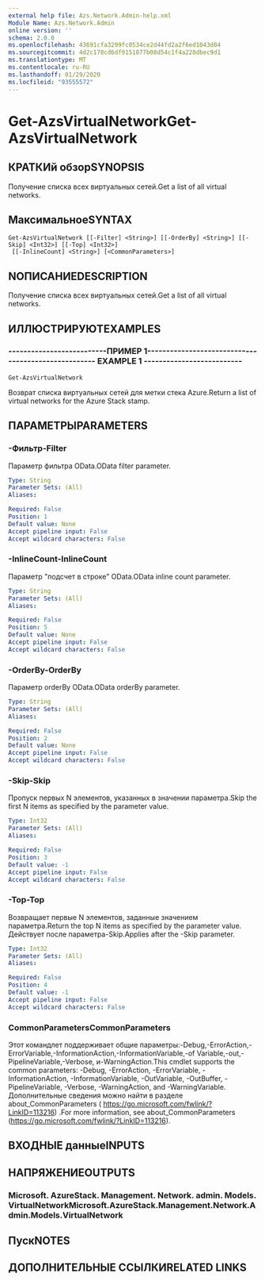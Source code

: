 ```yaml
---
external help file: Azs.Network.Admin-help.xml
Module Name: Azs.Network.Admin
online version: ''
schema: 2.0.0
ms.openlocfilehash: 43691cfa3299fc0534ce2d44fd2a2f6ed1043d04
ms.sourcegitcommit: 4d2c178cd6df9151877b08d54c1f4a228dbec9d1
ms.translationtype: MT
ms.contentlocale: ru-RU
ms.lasthandoff: 01/29/2020
ms.locfileid: "93555572"
---
```

# <span data-ttu-id="48933-101">Get-AzsVirtualNetwork</span><span class="sxs-lookup"><span data-stu-id="48933-101">Get-AzsVirtualNetwork</span></span>

## <span data-ttu-id="48933-102">КРАТКИй обзор</span><span class="sxs-lookup"><span data-stu-id="48933-102">SYNOPSIS</span></span>
<span data-ttu-id="48933-103">Получение списка всех виртуальных сетей.</span><span class="sxs-lookup"><span data-stu-id="48933-103">Get a list of all virtual networks.</span></span>

## <span data-ttu-id="48933-104">Максимальное</span><span class="sxs-lookup"><span data-stu-id="48933-104">SYNTAX</span></span>

```
Get-AzsVirtualNetwork [[-Filter] <String>] [[-OrderBy] <String>] [[-Skip] <Int32>] [[-Top] <Int32>]
 [[-InlineCount] <String>] [<CommonParameters>]
```

## <span data-ttu-id="48933-105">NОПИСАНИЕ</span><span class="sxs-lookup"><span data-stu-id="48933-105">DESCRIPTION</span></span>
<span data-ttu-id="48933-106">Получение списка всех виртуальных сетей.</span><span class="sxs-lookup"><span data-stu-id="48933-106">Get a list of all virtual networks.</span></span>

## <span data-ttu-id="48933-107">ИЛЛЮСТРИРУЮТ</span><span class="sxs-lookup"><span data-stu-id="48933-107">EXAMPLES</span></span>

### <span data-ttu-id="48933-108">--------------------------ПРИМЕР 1--------------------------</span><span class="sxs-lookup"><span data-stu-id="48933-108">-------------------------- EXAMPLE 1 --------------------------</span></span>
```
Get-AzsVirtualNetwork
```

<span data-ttu-id="48933-109">Возврат списка виртуальных сетей для метки стека Azure.</span><span class="sxs-lookup"><span data-stu-id="48933-109">Return a list of virtual networks for the Azure Stack stamp.</span></span>

## <span data-ttu-id="48933-110">ПАРАМЕТРЫ</span><span class="sxs-lookup"><span data-stu-id="48933-110">PARAMETERS</span></span>

### <span data-ttu-id="48933-111">-Фильтр</span><span class="sxs-lookup"><span data-stu-id="48933-111">-Filter</span></span>
<span data-ttu-id="48933-112">Параметр фильтра OData.</span><span class="sxs-lookup"><span data-stu-id="48933-112">OData filter parameter.</span></span>

```yaml
Type: String
Parameter Sets: (All)
Aliases: 

Required: False
Position: 1
Default value: None
Accept pipeline input: False
Accept wildcard characters: False
```

### <span data-ttu-id="48933-113">-InlineCount</span><span class="sxs-lookup"><span data-stu-id="48933-113">-InlineCount</span></span>
<span data-ttu-id="48933-114">Параметр "подсчет в строке" OData.</span><span class="sxs-lookup"><span data-stu-id="48933-114">OData inline count parameter.</span></span>

```yaml
Type: String
Parameter Sets: (All)
Aliases: 

Required: False
Position: 5
Default value: None
Accept pipeline input: False
Accept wildcard characters: False
```

### <span data-ttu-id="48933-115">-OrderBy</span><span class="sxs-lookup"><span data-stu-id="48933-115">-OrderBy</span></span>
<span data-ttu-id="48933-116">Параметр orderBy OData.</span><span class="sxs-lookup"><span data-stu-id="48933-116">OData orderBy parameter.</span></span>

```yaml
Type: String
Parameter Sets: (All)
Aliases: 

Required: False
Position: 2
Default value: None
Accept pipeline input: False
Accept wildcard characters: False
```

### <span data-ttu-id="48933-117">-Skip</span><span class="sxs-lookup"><span data-stu-id="48933-117">-Skip</span></span>
<span data-ttu-id="48933-118">Пропуск первых N элементов, указанных в значении параметра.</span><span class="sxs-lookup"><span data-stu-id="48933-118">Skip the first N items as specified by the parameter value.</span></span>

```yaml
Type: Int32
Parameter Sets: (All)
Aliases: 

Required: False
Position: 3
Default value: -1
Accept pipeline input: False
Accept wildcard characters: False
```

### <span data-ttu-id="48933-119">-Top</span><span class="sxs-lookup"><span data-stu-id="48933-119">-Top</span></span>
<span data-ttu-id="48933-120">Возвращает первые N элементов, заданные значением параметра.</span><span class="sxs-lookup"><span data-stu-id="48933-120">Return the top N items as specified by the parameter value.</span></span>
<span data-ttu-id="48933-121">Действует после параметра-Skip.</span><span class="sxs-lookup"><span data-stu-id="48933-121">Applies after the -Skip parameter.</span></span>

```yaml
Type: Int32
Parameter Sets: (All)
Aliases: 

Required: False
Position: 4
Default value: -1
Accept pipeline input: False
Accept wildcard characters: False
```

### <span data-ttu-id="48933-122">CommonParameters</span><span class="sxs-lookup"><span data-stu-id="48933-122">CommonParameters</span></span>
<span data-ttu-id="48933-123">Этот командлет поддерживает общие параметры:-Debug,-ErrorAction,-ErrorVariable,-InformationAction,-InformationVariable,-of Variable,-out,-PipelineVariable,-Verbose, и-WarningAction.</span><span class="sxs-lookup"><span data-stu-id="48933-123">This cmdlet supports the common parameters: -Debug, -ErrorAction, -ErrorVariable, -InformationAction, -InformationVariable, -OutVariable, -OutBuffer, -PipelineVariable, -Verbose, -WarningAction, and -WarningVariable.</span></span> <span data-ttu-id="48933-124">Дополнительные сведения можно найти в разделе about_CommonParameters ( https://go.microsoft.com/fwlink/?LinkID=113216) .</span><span class="sxs-lookup"><span data-stu-id="48933-124">For more information, see about_CommonParameters (https://go.microsoft.com/fwlink/?LinkID=113216).</span></span>

## <span data-ttu-id="48933-125">ВХОДНЫЕ данные</span><span class="sxs-lookup"><span data-stu-id="48933-125">INPUTS</span></span>

## <span data-ttu-id="48933-126">НАПРЯЖЕНИЕ</span><span class="sxs-lookup"><span data-stu-id="48933-126">OUTPUTS</span></span>

### <span data-ttu-id="48933-127">Microsoft. AzureStack. Management. Network. admin. Models. VirtualNetwork</span><span class="sxs-lookup"><span data-stu-id="48933-127">Microsoft.AzureStack.Management.Network.Admin.Models.VirtualNetwork</span></span>

## <span data-ttu-id="48933-128">Пуск</span><span class="sxs-lookup"><span data-stu-id="48933-128">NOTES</span></span>

## <span data-ttu-id="48933-129">ДОПОЛНИТЕЛЬНЫЕ ССЫЛКИ</span><span class="sxs-lookup"><span data-stu-id="48933-129">RELATED LINKS</span></span>

